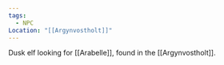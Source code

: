 ```yaml
---
tags:
  - NPC
Location: "[[Argynvostholt]]"
---
```

Dusk elf looking for [[Arabelle]], found in the [[Argynvostholt]].
